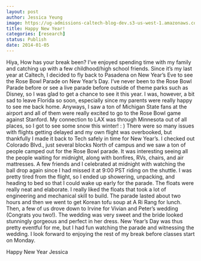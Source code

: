 ```yaml
---
layout: post
author: Jessica Yeung
image: https://ug-admissions-caltech-blog-dev.s3-us-west-1.amazonaws.com/old_pictures/caltech_as_it_happens/6a0105349b8251970b01a5103cc622970c.jpg
title: Happy New Year!
categories: [research]
status: Publish
date: 2014-01-05
---
```


Hiya,
How has your break been? I’ve enjoyed spending time with my family and catching up with a few childhood/high school friends. Since it’s my last year at Caltech, I decided to fly back to Pasadena on New Year’s Eve to see the Rose Bowl Parade on New Year’s Day. I’ve never been to the Rose Bowl Parade before or see a live parade before outside of theme parks such as Disney, so I was glad to get a chance to see it this year. I was, however, a bit sad to leave Florida so soon, especially since my parents were really happy to see me back home. Anyways, I saw a ton of Michigan State fans at the airport and all of them were really excited to go to the Rose Bowl game against Stanford. My connection to LAX was through Minnesota out of all places, so I got to see some snow this winter! : ) There were so many issues with flights getting delayed and my own flight was overbooked, but thankfully I made it back to Tech safely in time for New Year’s. I checked out Colorado Blvd., just several blocks North of campus and we saw a ton of people camped out for the Rose Bowl parade. It was interesting seeing all the people waiting for midnight, along with bonfires, RVs, chairs, and air mattresses. A few friends and I celebrated at midnight with watching the ball drop again since I had missed it at 9:00 PST riding on the shuttle. I was pretty tired from the flight, so I ended up showering, unpacking, and heading to bed so that I could wake up early for the parade. The floats were really neat and elaborate. I really liked the floats that took a lot of engineering and mechanical skill to build. The parade lasted about two hours and then we went to get Korean tofu soup at A Ri Rang for lunch. Then, a few of us drove down to Irvine for Vivian and Peter’s wedding (Congrats you two!). The wedding was very sweet and the bride looked stunningly gorgeous and perfect in her dress. New Year’s Day was thus pretty eventful for me, but I had fun watching the parade and witnessing the wedding. I look forward to enjoying the rest of my break before classes start on Monday.

Happy New Year
Jessica
